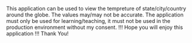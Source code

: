 This application can be used to view the tempreture of state/city/country around the globe.
The values may/may not be accurate.
The application must only be used for learning/teaching, it must not be used in the production environment without my consent.
!!! Hope you will enjoy this application !!!
Thank You!